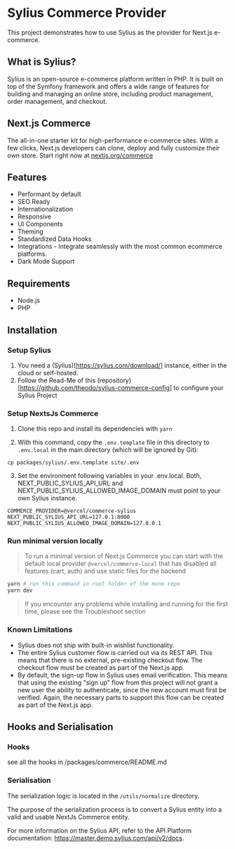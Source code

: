 # Sylius Commerce Provider

This project demonstrates how to use Sylius as the provider for Next.js e-commerce.

## What is Sylius?

Sylius is an open-source e-commerce platform written in PHP. It is built on top of the Symfony framework and offers a wide range of features for building and managing an online store, including product management, order management, and checkout.

## Next.js Commerce

The all-in-one starter kit for high-performance e-commerce sites. With a few clicks, Next.js developers can clone, deploy and fully customize their own store.
Start right now at [nextjs.org/commerce](https://nextjs.org/commerce)

## Features

- Performant by default
- SEO Ready
- Internationalization
- Responsive
- UI Components
- Theming
- Standardized Data Hooks
- Integrations - Integrate seamlessly with the most common ecommerce platforms.
- Dark Mode Support

## Requirements

- Node.js
- PHP

## Installation

### Setup Sylius

1. You need a (Sylius)[https://sylius.com/download/] instance, either in the cloud or self-hosted.
2. Follow the Read-Me of this (repository)[https://github.com/theodo/sylius-commerce-config] to configure your Sylius Project

### Setup NextsJs Commerce

1. Clone this repo and install its dependencies with `yarn`

2. With this command, copy the `.env.template` file in this directory to `.env.local` in the main directory (which will be ignored by Git):

```
cp packages/sylius/.env.template site/.env
```

3. Set the environment following variables in your .env.local. Both, NEXT_PUBLIC_SYLIUS_API_URL and NEXT_PUBLIC_SYLIUS_ALLOWED_IMAGE_DOMAIN must point to your own Sylius instance.

```
COMMERCE_PROVIDER=@vercel/commerce-sylius
NEXT_PUBLIC_SYLIUS_API_URL=127.0.1:8000
NEXT_PUBLIC_SYLIUS_ALLOWED_IMAGE_DOMAIN=127.0.0.1
```

### Run minimal version locally

> To run a minimal version of Next.js Commerce you can start with the default local provider `@vercel/commerce-local` that has disabled all features (cart, auth) and use static files for the backend

```bash
yarn # run this command in root folder of the mono repo
yarn dev
```

> If you encounter any problems while installing and running for the first time, please see the Troubleshoot section

### Known Limitations

- Sylius does not ship with built-in wishlist functionality.
- The entire Sylius customer flow is carried out via its REST API. This means that there is no external, pre-existing checkout flow. The checkout flow must be created as part of the Next.js app.
- By default, the sign-up flow in Sylius uses email verification. This means that using the existing "sign up" flow from this project will not grant a new user the ability to authenticate, since the new account must first be verified. Again, the necessary parts to support this flow can be created as part of the Next.js app.

## Hooks and Serialisation

### Hooks

see all the hooks in /packages/commerce/README.md

### Serialisation

The serialization logic is located in the `/utils/normalize` directory.

The purpose of the serialization process is to convert a Sylius entity into a valid and usable NextJs Commerce entity.

For more information on the Sylius API, refer to the API Platform documentation: https://master.demo.sylius.com/api/v2/docs.
